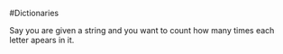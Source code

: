#Dictionaries 

Say you are given a string and you want to count how many times each letter apears in it.